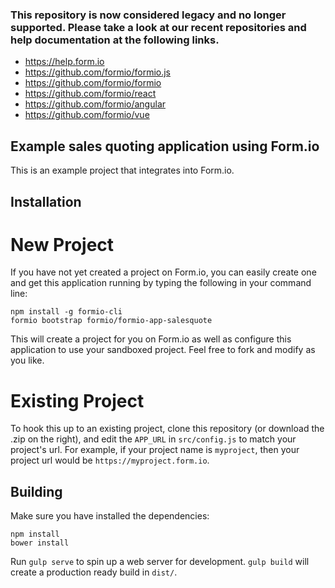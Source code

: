 ### This repository is now considered legacy and no longer supported. Please take a look at our recent repositories and help documentation at the following links.

 - https://help.form.io
 - https://github.com/formio/formio.js
 - https://github.com/formio/formio
 - https://github.com/formio/react
 - https://github.com/formio/angular
 - https://github.com/formio/vue

Example sales quoting application using Form.io
---------------------------------
This is an example project that integrates into Form.io.

Installation
--------------

New Project
===========
If you have not yet created a project on Form.io, you can easily create one and get this application running by typing the following in your command line:

```
npm install -g formio-cli
formio bootstrap formio/formio-app-salesquote
```

This will create a project for you on Form.io as well as configure this application to use your sandboxed project. Feel free to fork and modify as you like.

Existing Project
================
To hook this up to an existing project, clone this repository (or download the .zip on the right), and edit the `APP_URL` in `src/config.js` to match your project's url. For example, if your project name is `myproject`, then your project url would be `https://myproject.form.io`.

Building
--------
Make sure you have installed the dependencies:

```
npm install
bower install
```

Run `gulp serve` to spin up a web server for development. `gulp build` will create a production ready build in `dist/`.
